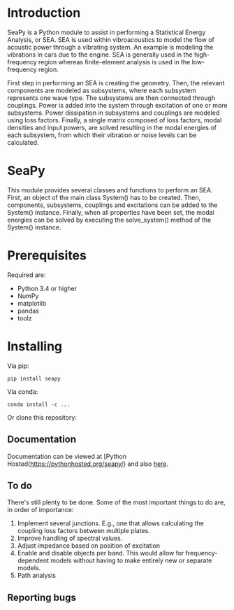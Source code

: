 # Introduction

SeaPy is a Python module to assist in performing a Statistical Energy Analysis, or SEA.
SEA is used within vibroacoustics to model the flow of acoustic power through a vibrating system. 
An example is modeling the vibrations in cars due to the engine. 
SEA is generally used in the high-frequency region whereas finite-element analysis is used in the low-frequency region. 

First step in performing an SEA is creating the geometry. 
Then, the relevant components are modeled as subsystems, where each subsystem represents one wave type.
The subsystems are then connected through couplings. 
Power is added into the system through excitation of one or more subsystems. 
Power dissipation in subsystems and couplings are modeled using loss factors. 
Finally, a single matrix composed of loss factors, modal densities and input powers, are solved resulting in the modal energies of each subsystem, from which their vibration or noise levels can be calculated.

# SeaPy

This module provides several classes and functions to perform an SEA. First, an object of the main class System() has to be created.
Then, components, subsystems, couplings and excitations can be added to the System() instance.
Finally, when all properties have been set, the modal energies can be solved by executing the solve_system() method of the System() instance.



# Prerequisites

Required are:

- Python 3.4 or higher
- NumPy
- matplotlib
- pandas
- toolz


# Installing

Via pip:

    pip install seapy

Via conda:

    conda install -c ...
    
Or clone this repository:


## Documentation

Documentation can be viewed at [Python Hosted(https://pythonhosted.org/seapy/) and also [here](http://www.fridh.nl/seapy/).


## To do

There's still plenty to be done. Some of the most important things to do are, in order of importance:

1. Implement several junctions. E.g., one that allows calculating the coupling loss factors between multiple plates.
2. Improve handling of spectral values.
2. Adjust impedance based on position of excitation
3. Enable and disable objects per band. This would allow for frequency-dependent models without having to make entirely new or separate models.
4. Path analysis


## Reporting bugs
